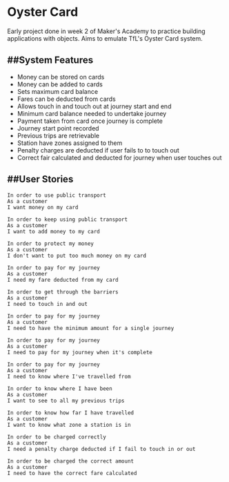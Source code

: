 Oyster Card
====
Early project done in week 2 of Maker's Academy to practice building applications with objects. Aims to emulate TfL's Oyster Card system.


##System Features
------
- Money can be stored on cards
- Money can be added to cards
- Sets maximum card balance
- Fares can be deducted from cards
- Allows touch in and touch out at journey start and end
- Minimum card balance needed to undertake journey
- Payment taken from card once journey is complete
- Journey start point recorded
- Previous trips are retrievable
- Station have zones assigned to them
- Penalty charges are deducted if user fails to to touch out
- Correct fair calculated and deducted for journey when user touches out

##User Stories
------
```
In order to use public transport
As a customer
I want money on my card

In order to keep using public transport
As a customer
I want to add money to my card

In order to protect my money
As a customer
I don't want to put too much money on my card

In order to pay for my journey
As a customer
I need my fare deducted from my card

In order to get through the barriers
As a customer
I need to touch in and out

In order to pay for my journey
As a customer
I need to have the minimum amount for a single journey

In order to pay for my journey
As a customer
I need to pay for my journey when it's complete

In order to pay for my journey
As a customer
I need to know where I've travelled from

In order to know where I have been
As a customer
I want to see to all my previous trips

In order to know how far I have travelled
As a customer
I want to know what zone a station is in

In order to be charged correctly
As a customer
I need a penalty charge deducted if I fail to touch in or out

In order to be charged the correct amount
As a customer
I need to have the correct fare calculated
```